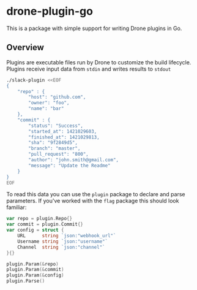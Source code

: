 drone-plugin-go
===============

This is a package with simple support for writing Drone plugins in Go.

## Overview

Plugins are executable files run by Drone to customize the build lifecycle. Plugins receive input data from `stdin` and writes results to `stdout`

```sh
./slack-plugin <<EOF
{
    "repo" : {
        "host": "github.com",
        "owner": "foo",
        "name": "bar"
    },
    "commit" : {
        "status": "Success",
        "started_at": 1421029603,
        "finished_at": 1421029813,
        "sha": "9f2849d5",
        "branch": "master",
        "pull_request": "800",
        "author": "john.smith@gmail.com",
        "message": "Update the Readme"
    }
}
EOF
```

To read this data you can use the `plugin` package to declare and parse parameters. If you've worked with the `flag` package this should look familiar:

```Go
var repo = plugin.Repo{}
var commit = plugin.Commit{}
var config = struct {
	URL      string `json:"webhook_url"`
    Username string `json:"username"`
    Channel  string `json:"channel"`
}{}

plugin.Param(&repo)
plugin.Param(&commit)
plugin.Param(&config)
plugin.Parse()
```
